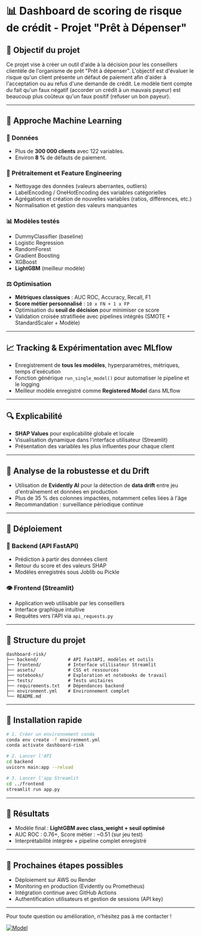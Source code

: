 # 📊 Dashboard de scoring de risque de crédit - Projet "Prêt à Dépenser"

## 🌟 Objectif du projet
Ce projet vise à créer un outil d'aide à la décision pour les conseillers clientèle de l'organisme de prêt "Prêt à dépenser". L'objectif est d'évaluer le risque qu'un client présente un défaut de paiement afin d'aider à l'acceptation ou au refus d'une demande de crédit. Le modèle tient compte du fait qu'un faux négatif (accorder un crédit à un mauvais payeur) est beaucoup plus coûteux qu'un faux positif (refuser un bon payeur).

---

## 🧠 Approche Machine Learning

### 🔄 Données
- Plus de **300 000 clients** avec 122 variables.
- Environ **8 %** de défauts de paiement.

### 🧬 Prétraitement et Feature Engineering
- Nettoyage des données (valeurs aberrantes, outliers)
- LabelEncoding / OneHotEncoding des variables catégorielles
- Agrégations et création de nouvelles variables (ratios, différences, etc.)
- Normalisation et gestion des valeurs manquantes

### 📊 Modèles testés
- DummyClassifier (baseline)
- Logistic Regression
- RandomForest
- Gradient Boosting
- XGBoost
- **LightGBM** (meilleur modèle)

### ⚖️ Optimisation
- **Métriques classiques** : AUC ROC, Accuracy, Recall, F1
- **Score métier personnalisé** : `10 x FN + 1 x FP`
- Optimisation du **seuil de décision** pour minimiser ce score
- Validation croisée stratifieée avec pipelines intégrés (SMOTE + StandardScaler + Modèle)

---

## 📈 Tracking & Expérimentation avec MLflow
- Enregistrement de **tous les modèles**, hyperparamètres, métriques, temps d'exécution
- Fonction générique `run_single_model()` pour automatiser le pipeline et le logging
- Meilleur modèle enregistré comme **Registered Model** dans MLflow

---

## 🔍 Explicabilité
- **SHAP Values** pour explicabilité globale et locale
- Visualisation dynamique dans l'interface utilisateur (Streamlit)
- Présentation des variables les plus influentes pour chaque client

---

## 🤖 Analyse de la robustesse et du Drift
- Utilisation de **Evidently AI** pour la détection de **data drift** entre jeu d'entraînement et données en production
- Plus de 35 % des colonnes impactées, notamment celles liées à l'âge
- Recommandation : surveillance périodique continue

---

## 🚀 Déploiement

### 🚧 Backend (API FastAPI)
- Prédiction à partir des données client
- Retour du score et des valeurs SHAP
- Modèles enregistrés sous Joblib ou Pickle

### 👁️ Frontend (Streamlit)
- Application web utilisable par les conseillers
- Interface graphique intuitive
- Requêtes vers l'API via `api_requests.py`

---

## 📂 Structure du projet
```
dashboard-risk/
├── backend/           # API FastAPI, modèles et outils
├── frontend/          # Interface utilisateur Streamlit
├── assets/            # CSS et ressources
├── notebooks/         # Exploration et notebooks de travail
├── tests/             # Tests unitaires
├── requirements.txt   # Dépendances backend
├── environment.yml    # Environnement complet
└── README.md
```

---

## 🔧 Installation rapide
```bash
# 1. Créer un environnement conda
conda env create -f environment.yml
conda activate dashboard-risk

# 2. Lancer l'API
cd backend
uvicorn main:app --reload

# 3. Lancer l'app Streamlit
cd ../frontend
streamlit run app.py
```

---

## 🎉 Résultats
- Modèle final : **LightGBM avec class_weight + seuil optimisé**
- AUC ROC : 0.76+, Score métier : ~0.51 (sur jeu test)
- Interprétabilité intégrée + pipeline complet enregistré

---

## 🚀 Prochaines étapes possibles
- Déploiement sur AWS ou Render
- Monitoring en production (Evidently ou Prometheus)
- Intégration continue avec GitHub Actions
- Authentification utilisateurs et gestion de sessions (API key)

---

Pour toute question ou amélioration, n'hésitez pas à me contacter !

[![Model](https://img.shields.io/badge/LightGBM-0.789_AUC-blue)](https://lightgbm.readthedocs.io/)